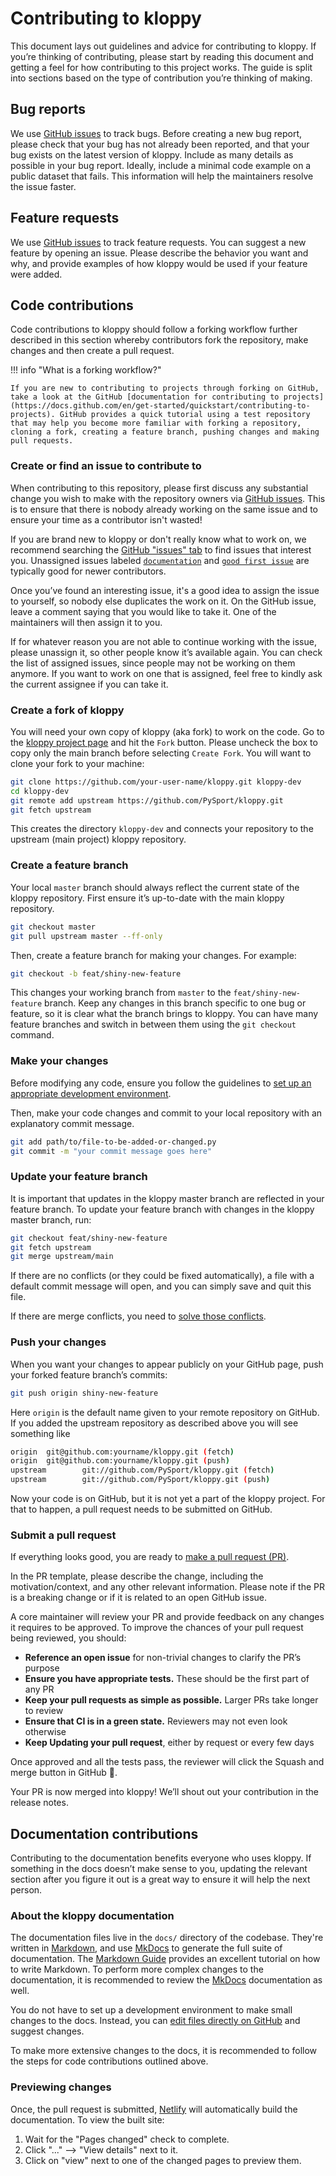 # Contributing to kloppy

This document lays out guidelines and advice for contributing to kloppy. If you’re thinking of contributing, please start by reading this document and getting a feel for how contributing to this project works. The guide is split into sections based on the type of contribution you’re thinking of making.

## Bug reports

We use [GitHub issues](https://github.com/PySport/kloppy/issues) to track bugs. Before creating a new bug report, please check that your bug has not already been reported, and that your bug exists on the latest version of kloppy. Include as many details as possible in your bug report. Ideally, include a minimal code example on a public dataset that fails. This information will help the maintainers resolve the issue faster.

## Feature requests

We use [GitHub issues](https://github.com/PySport/kloppy/issues) to track feature requests. You can suggest a new feature by opening an issue. Please describe the behavior you want and why, and provide examples of how kloppy would be used if your feature were added.

## Code contributions

Code contributions to kloppy should follow a forking workflow further described in this section whereby contributors fork the repository, make changes and then create a pull request.

!!! info "What is a forking workflow?"

    If you are new to contributing to projects through forking on GitHub, take a look at the GitHub [documentation for contributing to projects](https://docs.github.com/en/get-started/quickstart/contributing-to-projects). GitHub provides a quick tutorial using a test repository that may help you become more familiar with forking a repository, cloning a fork, creating a feature branch, pushing changes and making pull requests.

### Create or find an issue to contribute to

When contributing to this repository, please first discuss any substantial change you wish to make with the repository owners via [GitHub issues](https://github.com/PySport/kloppy/issues). This is to ensure that there is nobody already working on the same issue and to ensure your time as a contributor isn't wasted!

If you are brand new to kloppy or don't really know what to work on, we recommend searching the [GitHub "issues" tab](https://github.com/PySport/kloppy/issues) to find issues that interest you. Unassigned issues labeled [`documentation`](https://github.com/PySport/kloppy/issues?q=is%3Aopen+sort%3Aupdated-desc+label%3Adocumentation+no%3Aassignee) and [`good first issue`](https://github.com/PySport/kloppy/issues?q=is%3Aopen+sort%3Aupdated-desc+label%3A%22good+first+issue%22+no%3Aassignee) are typically good for newer contributors.

Once you’ve found an interesting issue, it's a good idea to assign the issue to yourself, so nobody else duplicates the work on it. On the GitHub issue, leave a comment saying that you would like to take it. One of the maintainers will then assign it to you.

If for whatever reason you are not able to continue working with the issue, please unassign it, so other people know it’s available again. You can check the list of assigned issues, since people may not be working on them anymore. If you want to work on one that is assigned, feel free to kindly ask the current assignee if you can take it.

### Create a fork of kloppy

You will need your own copy of kloppy (aka fork) to work on the code. Go to the [kloppy project page](https://github.com/PySport/kloppy) and hit the `Fork` button. Please uncheck the box to copy only the main branch before selecting `Create Fork`. You will want to clone your fork to your machine:

```bash
git clone https://github.com/your-user-name/kloppy.git kloppy-dev
cd kloppy-dev
git remote add upstream https://github.com/PySport/kloppy.git
git fetch upstream
```

This creates the directory `kloppy-dev` and connects your repository to the upstream (main project) kloppy repository.

### Create a feature branch

Your local `master` branch should always reflect the current state of the kloppy repository. First ensure it’s up-to-date with the main kloppy repository.

```bash
git checkout master
git pull upstream master --ff-only
```

Then, create a feature branch for making your changes. For example:

```bash
git checkout -b feat/shiny-new-feature
```

This changes your working branch from `master` to the `feat/shiny-new-feature` branch. Keep any changes in this branch specific to one bug or feature, so it is clear what the branch brings to kloppy. You can have many feature branches and switch in between them using the `git checkout` command.

### Make your changes

Before modifying any code, ensure you follow the guidelines to [set up an appropriate development environment](./dev-environment.md).

Then, make your code changes and commit to your local repository with an explanatory commit message.

```bash
git add path/to/file-to-be-added-or-changed.py
git commit -m "your commit message goes here"
```

### Update your feature branch

It is important that updates in the kloppy master branch are reflected in your feature branch. To update your feature branch with changes in the kloppy master branch, run:

```bash
git checkout feat/shiny-new-feature
git fetch upstream
git merge upstream/main
```

If there are no conflicts (or they could be fixed automatically), a file with a default commit message will open, and you can simply save and quit this file.

If there are merge conflicts, you need to [solve those conflicts](https://help.github.com/articles/resolving-a-merge-conflict-using-the-command-line/).

### Push your changes

When you want your changes to appear publicly on your GitHub page, push your forked feature branch’s commits:

```bash
git push origin shiny-new-feature
```

Here `origin` is the default name given to your remote repository on GitHub.
If you added the upstream repository as described above you will see something like

```bash
origin  git@github.com:yourname/kloppy.git (fetch)
origin  git@github.com:yourname/kloppy.git (push)
upstream        git://github.com/PySport/kloppy.git (fetch)
upstream        git://github.com/PySport/kloppy.git (push)
```

Now your code is on GitHub, but it is not yet a part of the kloppy project. For that to happen, a pull request needs to be submitted on GitHub.

### Submit a pull request

If everything looks good, you are ready to [make a pull request (PR)](https://help.github.com/en/articles/creating-a-pull-request-from-a-fork).

In the PR template, please describe the change, including the motivation/context, and any other relevant information. Please note if the PR is a breaking change or if it is related to an open GitHub issue.

A core maintainer will review your PR and provide feedback on any changes it requires to be approved. To improve the chances of your pull request being reviewed, you should:

- **Reference an open issue** for non-trivial changes to clarify the PR’s purpose
- **Ensure you have appropriate tests.** These should be the first part of any PR
- **Keep your pull requests as simple as possible.** Larger PRs take longer to review
- **Ensure that CI is in a green state.** Reviewers may not even look otherwise
- **Keep Updating your pull request**, either by request or every few days

Once approved and all the tests pass, the reviewer will click the Squash and merge button in GitHub 🥳.

Your PR is now merged into kloppy! We’ll shout out your contribution in the release notes.

## Documentation contributions

Contributing to the documentation benefits everyone who uses kloppy. If something in the docs doesn’t make sense to you, updating the relevant section after you figure it out is a great way to ensure it will help the next person.

### About the kloppy documentation

The documentation files live in the `docs/` directory of the codebase. They're written in [Markdown](https://daringfireball.net/projects/markdown/), and use [MkDocs](https://www.mkdocs.org/) to generate the full suite of documentation. The [Markdown Guide](https://www.markdownguide.org/) provides an excellent tutorial on how to write Markdown. To perform more complex changes to the documentation, it is recommended to review the [MkDocs](https://www.mkdocs.org/user-guide/writing-your-docs) documentation as well.

You do not have to set up a development environment to make small changes to the docs. Instead, you can [edit files directly on GitHub](https://docs.github.com/en/repositories/working-with-files/managing-files/editing-files) and suggest changes.

To make more extensive changes to the docs, it is recommended to follow the steps for code contributions outlined above.

### Previewing changes

Once, the pull request is submitted, [Netlify](https://www.netlify.com/) will automatically build the documentation. To view the built site:

1. Wait for the "Pages changed" check to complete.
1. Click "..." --> "View details" next to it.
1. Click on "view" next to one of the changed pages to preview them.
